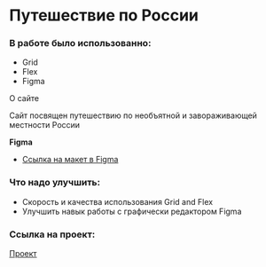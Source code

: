 # Путешествие по России

### В работе было использованно:
* Grid
* Flex
* Figma

О сайте

Сайт посвящен путешествию по необъятной и завораживающей местности России

**Figma**

* [Ссылка на макет в Figma](https://www.figma.com/file/5S2WSbEFL6awjVWJ0NWL8Q/Sprint-3_-Russia-_-desktop-mobile?node-id=28503%3A0)

### Что надо улучшить:
* Скорость и качества использования Grid and Flex
* Улучшить навык работы с графически редактором Figma

### Ссылка на проект:
[Проект](https://cimetr.github.io/russian-travel/index.html)

